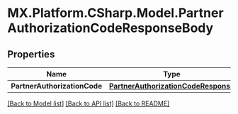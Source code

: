 # MX.Platform.CSharp.Model.PartnerAuthorizationCodeResponseBody

## Properties

Name | Type | Description | Notes
------------ | ------------- | ------------- | -------------
**PartnerAuthorizationCode** | [**PartnerAuthorizationCodeResponse**](PartnerAuthorizationCodeResponse.md) |  | [optional] 

[[Back to Model list]](../README.md#documentation-for-models) [[Back to API list]](../README.md#documentation-for-api-endpoints) [[Back to README]](../README.md)

